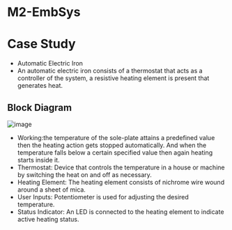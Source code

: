 # M2-EmbSys
# Case Study
* Automatic Electric Iron
* An automatic electric iron consists of a thermostat that acts as a controller of the system, a resistive heating element is present that generates heat.
## Block Diagram
![image](https://user-images.githubusercontent.com/98816218/154804520-14d4c119-e796-4b5f-a480-436b1de84d06.png)

* Working:the temperature of the sole-plate attains a predefined value then the heating action gets stopped automatically. And when the temperature falls below a certain specified value then again heating starts inside it.
* Thermostat: Device that controls the temperature in a house or machine by switching the heat on and off as necessary.
* Heating Element: The heating element consists of nichrome wire wound around a sheet of mica.
* User Inputs: Potentiometer is used for adjusting the desired temperature.
* Status Indicator: An LED is connected to the heating element to indicate active heating status.

